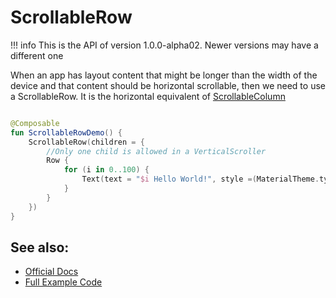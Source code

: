 # ScrollableRow

!!! info
    This is the API of version 1.0.0-alpha02. Newer versions may have a different one

When an app has layout content that might be longer than the width of the device and that content should be horizontal scrollable, then we need to use a ScrollableRow. It is the horizontal equivalent of [ScrollableColumn](/Jetpack-Compose-Playground/foundation/scrollablecolumn)

```kotlin

@Composable
fun ScrollableRowDemo() {
    ScrollableRow(children = {
        //Only one child is allowed in a VerticalScroller
        Row {
            for (i in 0..100) {
                Text(text = "$i Hello World!", style =(MaterialTheme.typography).body1)
            }
        }
    })
}
```


## See also:
* [Official Docs](https://developer.android.com/reference/kotlin/androidx/compose/foundation/package-summary#scrollablerow)
* [Full Example Code](https://github.com/Foso/Jetpack-Compose-Playground/blob/master/compose/src/main/java/de/jensklingenberg/jetpackcomposeplayground/ui/github/foundation/scrollablerow/ScrollableRowDemo.kt)
